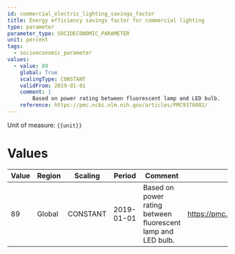 ```yaml
---
id: commercial_electric_lighting_savings_factor
title: Energy efficiency savings factor for commercial lighting
type: parameter
parameter_type: SOCIOECONOMIC_PARAMETER
unit: percent
tags:
  - socioeconomic_parameter
values:
  - value: 89
    global: True
    scalingType: CONSTANT
    validFrom: 2019-01-01
    comment: |
        Based on power rating between fluorescent lamp and LED bulb.
    reference: https://pmc.ncbi.nlm.nih.gov/articles/PMC9376082/
---
```



Unit of measure: `{{unit}}`


# Values


| Value | Region | Scaling | Period | Comment | Reference |
|-------|--------|---------|--------|---------|-----------|
| 89 | Global | CONSTANT | 2019-01-01 | Based on power rating between fluorescent lamp and LED bulb. | https://pmc.ncbi.nlm.nih.gov/articles/PMC9376082/ |


